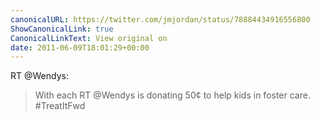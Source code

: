 ```yaml
---
canonicalURL: https://twitter.com/jmjordan/status/78884434916556800
ShowCanonicalLink: true
CanonicalLinkText: View original on
date: 2011-06-09T18:01:29+00:00
---
```

RT @Wendys:
> With each RT @Wendys is donating 50¢ to help kids in foster care. #TreatItFwd